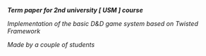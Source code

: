  **_Term paper for 2nd university [ USM ] course_**
        
 _Implementation of the basic D&D game system based on Twisted Framework_
 
 _Made by a couple of students_